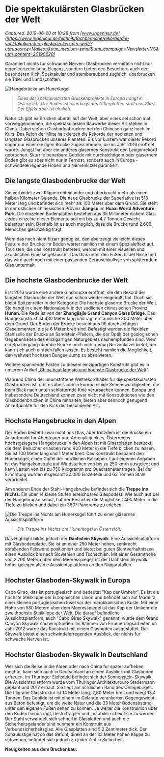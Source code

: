 # Die spektakulärsten Glasbrücken der Welt

_Captured: 2019-06-20 at 10:28 from [www.ingenieur.de](https://www.ingenieur.de/technik/fachbereiche/rekorde/die-spektakulaersten-glasbruecken-der-welt/?utm_source=Maileon&utm_medium=email&utm_campaign=NewsletterING&utm_content=20190620)_

Garantiert nichts fur schwache Nerven: Glasbrucken vermitteln nicht nur ingenieurtechnische Eleganz, sondern bieten den Besuchern auch den besonderen Kick. Spektakular und atemberaubend zugleich, uberbrucken sie Taler und Landschaften.

![Hängebrücke am Hunerkogel](https://www.ingenieur.de/wp-content/uploads/2019/06/image-2711-e1560846342605.jpeg)

> _Eines der spektakularsten Bruckenprojekte in Europa hangt in Österreich. Der Boden ist allerdings aus Gitterplatten statt aus Glas. Der Effekt aber ist ahnlich._

Naturlich gibt es Brucken uberall auf der Welt, aber eines sei schon mal vorweggenommen, die spektakularsten Bauwerke dieser Art stehen in China. Dabei stehen Glasbodenbrucken bei den Chinesen ganz hoch im Kurs. Das Reich der Mitte halt derzeit die Rekorde der hochsten und langsten Glasbrucken unseres Planeten. Bis vor kurzem war dieser Rekord sogar nur einer einzigen Brucke zugeschrieben, die im Jahr 2016 eroffnet wurde. Jungst hat aber ein anderes glasernes Konstrukt den Langenrekord gebrochen. Skurrile betretbare Gebilde mit durchsichtigem oder glasernem Boden gibt es aber nicht nur in Fernost, sondern auch in Europa - schwindelerregende Hohen und Nervenkitzel garantiert.

## Die langste Glasbodenbrucke der Welt

Sie verbindet zwei Klippen miteinander und uberbruckt mehr als einen halben Kilometer Gelande. Die neue Glasbrucke der Superlative ist 518 Meter lang und befindet sich mehr als 100 Meter uber dem Grund. Sie steht in der ostlichen chinesischen Provinz **Jiangsu** im **Huaxi World Adventure Park**. Die einzelnen Bodenplatten bestehen aus 35 Millimeter dickem Glas. Jedes einzelne dieser Elemente soll mit bis zu 4,7 Tonnen Gewicht belastbar sein. Deshalb ist es auch moglich, dass die Brucke rund 2.600 Menschen gleichzeitig tragt.

Wem das noch nicht bizarr genug ist, den uberzeugt vielleicht dieses Feature der Brucke: Ihr Boden wartet namlich mit einem Spezialeffekt auf. Touristen, die das Konstrukt betreten, werden mit einer visuellen und akustischen Finesse getauscht. Das Glas unter den Fußen bildet Risse und das wird auch noch mit einer passenden Gerauschkulisse von splitterndem Glas untermalt.

## Die hochste Glasbodenbrucke der Welt

Erst 2016 wurde eine andere Glasbrucke eroffnet, die den Rekord der langsten Glasbrucke der Welt nun schon wieder eingebußt hat. Doch sie bleibt Spitzenreiter in der Kategorie: Die hochste glaserne Brucke der Welt. Sie hangt in einem Nationalpark in der sudlichen chinesischen Provinz **Hunan**. Die Rede ist von der **Zhangjiajie Grand Canyon Glass Bridge**. Das Hangekonstrukt ist 430 Meter lang und ragt erstaunliche 300 Meter uber dem Grund. Der Boden der Brucke besteht aus 99 durchsichtigen Glaselementen, die je 6 Meter breit sind. Befestigt wurden die flexiblen Stahlseile der Brucke an Sandstein-Pfeilern, die der Optik der geologischen Gegebenheiten des einzigartigen Naturgebiets nachempfunden sind. Wem ein Spaziergang uber die Brucke noch nicht genug Nervenkitzel bietet, der kann sich auch einfach fallen lassen. Es besteht namlich die Moglichkeit, den weltweit hochsten Bungee Jump zu absolvieren.

Weitere spannende Fakten zu diesem einzigartigen Konstrukt gibt es in unserem Artikel „[China baut langste und hochste Glasbrucke der Welt](https://www.ingenieur.de/technik/fachbereiche/architektur/china-baut-laengste-hoechste-glasbodenbruecke-welt/)".

Wahrend China der unumstrittene Weltrekordhalter fur die spektakularsten Glasbrucken ist, gibt es aber auch in Europa einige Sehenswurdigkeiten, die beim Blick nach unten schlotternde Knie verursachen konnen. Europa und insbesondere Deutschland konnen zwar nicht mit Konstruktionen wie den Glasbodenbrucken in China mithalten, bieten aber dennoch genugend Anlaufpunkte fur den Kick der besonderen Art.

## Hochste Hangebrucke in den Alpen

Der Boden besteht zwar nicht aus Glas, aber trotzdem ist die Brucke ein Anlaufpunkt fur Abenteurer und Adrenalinjunkies. Österreichs hochstgelegene Hangebrucke in den Alpen ist mit Gitterplatten bestuckt, die dem Besucher erlauben rund 400 Meter in die Tiefe blicken zu lassen. Sie ist 100 Meter lang und 1 Meter breit. Das Konstrukt bespannt den Hunerkogel, einen Gipfel der nordlichen Kalkalpen. Laut eigenen Angaben ist das Hangekonstrukt auf Windstarken von bis zu 250 km/h ausgelegt und kann Lasten von bis zu 750 Kilogramm pro Quadratmeter tragen. Bei der Errichtung wurden insgesamt 30.000 Einzelteile und 63 Tonnen Stahl verarbeitet.

Am anderen Ende der Stahl-Hangebrucke befindet sich die **Treppe ins Nichts**: Ein uber 14 kleine Stufen erreichbares Glaspodest. Wie auch auf bei der Hangebrucke selbst, hat der Besucher die Moglichkeit 400 Meter in die Tiefe zu blicken und dabei ein 360° Panorama zu erleben.

![Die Treppe ins Nichts am Hunerkogel führt zu einer gläsernen Aussichtsplattform](https://www.ingenieur.de/wp-content/uploads/2019/06/image-2702-768x512.jpeg)

> _Die Treppe ins Nichts am Hunerkogel in Österreich._

Das Highlight bildet jedoch der **Dachstein Skywalk**. Eine Aussichtsplattform mit Glasbodenplatte. Sie ist an einer 250 Meter hohen, senkrecht abfallenden Felswand positioniert und bietet bei guten Sichtverhaltnissen einen Ausblick bis nach Slowenien und Tschechien. Mit einer Gesamthohe von 2.700 Metern uber dem Meeresspiegel, ist der Dachstein Skywalk hoher gelegen als die Aussichtsplattform an den Niagarafallen.

## Hochster Glasboden-Skywalk in Europa

Cabo Girao, das ist portugiesisch und bedeutet "Kap der Umkehr". Es ist die hochste Steilklippe der Europaischen Union und befindet sich auf Madeira, einer kleinen portugiesischen Insel vor der marokkanischen Kuste. Mit einer Hohe von 580 Metern uber dem Meeresspiegel ist das Kap der Umkehr die zweithochste Steilklippe der Welt. Die darauf befindliche Aussichtsplattform, auch "Cabo Girao Skywalk" genannt, wurde dem Grand Canyon Skywalk nachempfunden. Im Rahmen von Erneuerungsarbeiten im Jahr 2012 wurde das Konstrukt mit einem Glasboden ausgestattet. Der Skywalk bietet einen schwindelerregenden Ausblick, der nichts fur schwache Nerven ist.

## Hochster Glasboden-Skywalk in Deutschland

Wer sich die Reise in die Alpen oder nach China fur spater aufheben mochte, kann sich auch in Deutschland an einem Ausblick mit Glasboden erfreuen. Im Thuringer Eichsfeld befindet sich der Sonnenstein-Skywalk. Die Aussichtsplattform wurde vom Thuringer Architekturburo Stadermann geplant und 2017 erbaut. Sie liegt am nordlichen Rand des Ohmgebirges. Die filigrane Glasstruktur ist 14 Meter lang, 2,80 Meter breit und wiegt 13,4 Tonnen. Das Gebilde ist mit einem im Gelande verankerten Gegengewicht aus Beton befestigt, um die weite Natur und die 33 Meter Bodenabstand unter den eigenen Fußen sehen zu konnen. Je weiter die Konstruktion uber den Boden hinaus ragt, desto fragiler und instabiler scheint sie zu werden. Der Stahl verwandelt sich schnell in Glasplatten und auch die Sicherheitsgelander sind nunmehr ein Konstrukt aus Verbundsicherheitsglas. Alle Glasplatten sind 5,2 Zentimeter dick. Der Schaulustige hat so das Gefuhl, direkt an der 33 Meter hohen Klippe zu schweben, befindet sich jedoch zu jeder Zeit in Sicherheit.

**Neuigkeiten aus dem Bruckenbau:**
